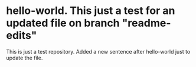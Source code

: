 # hello-world. This just a test for an updated file on branch "readme-edits"
This is just a test repository.
Added a new sentence after hello-world just to update the file.

